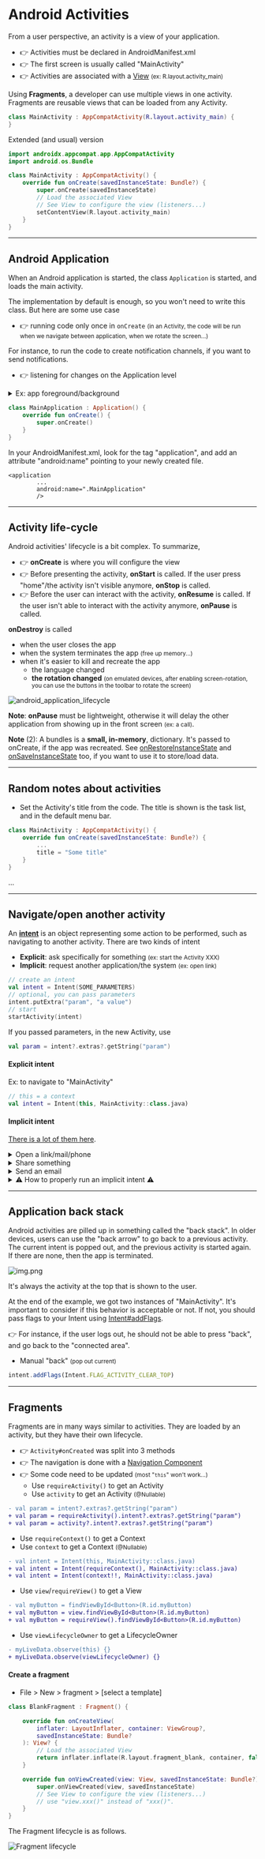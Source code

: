 # Android Activities

<div class="row row-cols-md-2"><div class="align-self-center">

From a user perspective, an activity is a view of your application.

* 👉 Activities must be declared in AndroidManifest.xml
* 👉 The first screen is usually called "MainActivity"
* 👉 Activities are associated with a [View](../views/index.md) <small>(ex: R.layout.activity_main)</small>

Using **Fragments**, a developer can use multiple views in one activity. Fragments are reusable views that can be loaded from any Activity.

```kotlin
class MainActivity : AppCompatActivity(R.layout.activity_main) {
}
```

</div><div>

Extended (and usual) version

```kotlin
import androidx.appcompat.app.AppCompatActivity
import android.os.Bundle

class MainActivity : AppCompatActivity() {
    override fun onCreate(savedInstanceState: Bundle?) {
        super.onCreate(savedInstanceState)
        // Load the associated View
        // See View to configure the view (listeners...)
        setContentView(R.layout.activity_main)
    }
}
```
</div></div>

<hr class="sep-both">

## Android Application

<div class="row row-cols-md-2"><div>

When an Android application is started, the class `Application` is started, and loads the main activity.

The implementation by default is enough, so you won't need to write this class. But here are some use case

* 👉 running code only once in `onCreate` <small>(in an Activity, the code will be run when we navigate between application, when we rotate the screen...)</small>

For instance, to run the code to create notification channels, if you want to send notifications.

* 👉 listening for changes on the Application level 

<details class="details-e">
<summary>Ex: app foreground/background</summary>

```diff
-class MainApplication : Application() {
+class MainApplication : Application(), DefaultLifecycleObserver {

    override fun onCreate() {
        super<Application>.onCreate()
+        ProcessLifecycleOwner.get().lifecycle.addObserver(this)
    }

+    override fun onStart(owner: LifecycleOwner) {
+        // App in the foreground
+    }

+    override fun onStop(owner: LifecycleOwner) {
+        //App in the background
+    }
}
```
</details>

</div><div>

```kotlin
class MainApplication : Application() {
    override fun onCreate() {
        super.onCreate()
    }
}
```

In your AndroidManifest.xml, look for the tag "application", and add an attribute "android:name" pointing to your newly created file.

```
<application
        ...
        android:name=".MainApplication"
        />
```
</div></div>

<hr class="sep-both">

## Activity life-cycle

<div class="row row-cols-md-2 mt-4"><div class="align-self-center">

Android activities' lifecycle is a bit complex. To summarize, 

* 👉 **onCreate** is where you will configure the view
* 👉 Before presenting the activity, **onStart** is called. If the user press "home"/the activity isn't visible anymore, **onStop** is called.
* 👉 Before the user can interact with the activity, **onResume** is called. If the user isn't able to interact with the activity anymore, **onPause** is called.

**onDestroy** is called

* when the user closes the app
* when the system terminates the app <small>(free up memory...)</small>
* when it's easier to kill and recreate the app
  * the language changed
  * **the rotation changed** <small>(on emulated devices, after enabling screen-rotation, you can use the buttons in the toolbar to rotate the screen)</small>
</div><div>

![android_application_lifecycle](_images/android_application_lifecycle.png)


**Note**: **onPause** must be lightweight, otherwise it will delay the other application from showing up in the front screen <small>(ex: a call)</small>.

**Note** (2): A bundles is a **small, in-memory**, dictionary. It's passed to onCreate, if the app was recreated. See [onRestoreInstanceState](https://developer.android.com/reference/android/app/Activity#onRestoreInstanceState(android.os.Bundle)) and [onSaveInstanceState](https://developer.android.com/reference/android/app/Activity#onSaveInstanceState(android.os.Bundle)) too, if you want to use it to store/load data.
</div></div>

<hr class="sep-both">

## Random notes about activities

<div class="row row-cols-md-2"><div>

* Set the Activity's title from the code. The title is shown is the task list, and in the default menu bar.

```kotlin
class MainActivity : AppCompatActivity() {
    override fun onCreate(savedInstanceState: Bundle?) {
        ...
        title = "Some title"
    }
}
```
</div><div>

...
</div></div>

<hr class="sep-both">

## Navigate/open another activity

<div class="row row-cols-md-2"><div>

An [**intent**](https://developer.android.com/guide/components/intents-filters) is an object representing some action to be performed, such as navigating to another activity. There are two kinds of intent


* **Explicit**: ask specifically for something <small>(ex: start the Activity XXX)</small>
* **Implicit**: request another application/the system <small>(ex: open link)</small>

```kotlin
// create an intent
val intent = Intent(SOME_PARAMETERS)
// optional, you can pass parameters
intent.putExtra("param", "a value")
// start
startActivity(intent)
```

If you passed parameters, in the new Activity, use

```kotlin
val param = intent?.extras?.getString("param")
```
</div><div>

#### Explicit intent

Ex: to navigate to "MainActivity"

```kotlin
// this = a context
val intent = Intent(this, MainActivity::class.java)
```

#### Implicit intent

[There is a lot of them here](https://developer.android.com/reference/android/content/Intent).

<details class="details-e">
<summary>Open a link/mail/phone</summary>

Open a URL (`https:`), a mail (`mailto:`), or a telephone (`tel:`). For instance, given a URL, it will try to open it in a browser...

```kotlin
val intent = Intent(Intent.ACTION_VIEW, Uri.parse("???"))
```
</details>

<details class="details-e">
<summary>Share something</summary>

```kotlin
val intent = ShareCompat.IntentBuilder.from(this)
        .setText("...")
        .setType("text/plain")
        .intent
```
</details>

<details class="details-e">
<summary>Send an email</summary>

```kotlin
val intent = Intent(Intent.ACTION_SEND)
    .setType("text/plain")
    .putExtra(Intent.EXTRA_SUBJECT, "xxx")
    .putExtra(Intent.EXTRA_TEXT, "yyy")
    .putExtra(Intent.EXTRA_EMAIL, "a@b.c")
```
</details>

<details class="details-e">
<summary>⚠️ How to properly run an implicit intent ⚠️</summary>

What if you try to open a link in a browser, but the user uninstalled every browser? It will fail. You have to handle errors!

* Option 1: check if the startActivity fails

```kotlin
try {
    startActivity(intent)
} catch (ex: ActivityNotFoundException) {
    // use a toast / ...
}
```

* Option 2: check before starting the intent

```kotlin
if (packageManager.resolveActivity(intent, 0) != null) {
    startActivity(intent)
}
```
</details>
</div></div>

<hr class="sep-both">

## Application back stack

<div class="row row-cols-md-2"><div>

Android activities are pilled up in something called the "back stack". In older devices, users can use the "back arrow" to go back to a previous activity. The current intent is popped out, and the previous activity is started again. If there are none, then the app is terminated.

![img.png](_images/android_back_stack.png)
</div><div>

It's always the activity at the top that is shown to the user.

At the end of the example, we got two instances of "MainActivity". It's important to consider if this behavior is acceptable or not. If not, you should pass flags to your Intent using [Intent#addFlags](https://developer.android.com/reference/android/content/Intent.html#flags).

👉 For instance, if the user logs out, he should not be able to press "back", and go back to the "connected area".

* Manual "back" <small>(pop out current)</small>

```javascript
intent.addFlags(Intent.FLAG_ACTIVITY_CLEAR_TOP)
```
</div></div>

<hr class="sep-both">

## Fragments

<div class="row row-cols-md-2"><div>

Fragments are in many ways similar to activities. They are loaded by an activity, but they have their own lifecycle.

* 👉 `Activity#onCreated` was split into 3 methods
* 👉 The navigation is done with a [Navigation Component](../views/index.md#-navigation-component-)
* 👉 Some code need to be updated <small>(most "`this`" won't work...)</small>
  * Use `requireActivity()` to get an Activity
  * Use `activity` to get an Activity <small>(@Nullable)</small>

```diff
- val param = intent?.extras?.getString("param")
+ val param = requireActivity().intent?.extras?.getString("param")
+ val param = activity?.intent?.extras?.getString("param")
```

  * Use `requireContext()` to get a Context
  * Use `context` to get a Context <small>(@Nullable)</small>

```diff
- val intent = Intent(this, MainActivity::class.java)
+ val intent = Intent(requireContext(), MainActivity::class.java)
+ val intent = Intent(context!!, MainActivity::class.java)
```

* Use `view`/`requireView()` to get a View

```diff
- val myButton = findViewById<Button>(R.id.myButton)
+ val myButton = view.findViewById<Button>(R.id.myButton)
+ val myButton = requireView().findViewById<Button>(R.id.myButton)
```

* Use `viewLifecycleOwner` to get a LifecycleOwner

```diff
- myLiveData.observe(this) {}
+ myLiveData.observe(viewLifecycleOwner) {}
```
</div><div>

#### Create a fragment

* File > New > fragment > [select a template]

```kotlin
class BlankFragment : Fragment() {

    override fun onCreateView(
        inflater: LayoutInflater, container: ViewGroup?,
        savedInstanceState: Bundle?
    ): View? {
        // Load the associated View
        return inflater.inflate(R.layout.fragment_blank, container, false)
    }

    override fun onViewCreated(view: View, savedInstanceState: Bundle?) {
        super.onViewCreated(view, savedInstanceState)
        // See View to configure the view (listeners...)
        // use "view.xxx()" instead of "xxx()".
    }
}
```

The Fragment lifecycle is as follows.

![Fragment lifecycle](./_images/android_fragment_lifecycle.png)
</div></div>